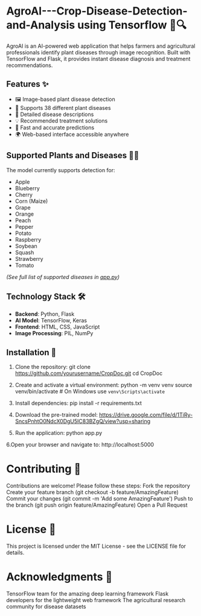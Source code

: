 # AgroAI---Crop-Disease-Detection-and-Analysis using Tensorflow 🌱🔍
AgroAI is an AI-powered web application that helps farmers and agricultural professionals identify plant diseases through image recognition. Built with TensorFlow and Flask, it provides instant disease diagnosis and treatment recommendations.

## Features ✨

- 🖼️ Image-based plant disease detection
- 🌿 Supports 38 different plant diseases
- 📝 Detailed disease descriptions
- 💡 Recommended treatment solutions
- 🚀 Fast and accurate predictions
- 🌍 Web-based interface accessible anywhere

## Supported Plants and Diseases 🌽🍎

The model currently supports detection for:
- Apple
- Blueberry
- Cherry
- Corn (Maize)
- Grape
- Orange
- Peach
- Pepper
- Potato
- Raspberry
- Soybean
- Squash
- Strawberry
- Tomato

*(See full list of supported diseases in [app.py](app.py))*

## Technology Stack 🛠️

- **Backend**: Python, Flask
- **AI Model**: TensorFlow, Keras
- **Frontend**: HTML, CSS, JavaScript
- **Image Processing**: PIL, NumPy

## Installation 🚀

1. Clone the repository:
git clone https://github.com/yourusername/CropDoc.git
cd CropDoc

2. Create and activate a virtual environment:
python -m venv venv
source venv/bin/activate  # On Windows use `venv\Scripts\activate`

3. Install dependencies:
pip install -r requirements.txt

4. Download the pre-trained model:
https://drive.google.com/file/d/1TiRy-SncsPnhtO0NdcX0DgU5IC83BZgQ/view?usp=sharing

5. Run the application:
python app.py

6.Open your browser and navigate to:
http://localhost:5000

# Contributing 🤝
Contributions are welcome! Please follow these steps:
Fork the repository
Create your feature branch (git checkout -b feature/AmazingFeature)
Commit your changes (git commit -m 'Add some AmazingFeature')
Push to the branch (git push origin feature/AmazingFeature)
Open a Pull Request

# License 📜
This project is licensed under the MIT License - see the LICENSE file for details.

# Acknowledgments 🙏
TensorFlow team for the amazing deep learning framework
Flask developers for the lightweight web framework
The agricultural research community for disease datasets
